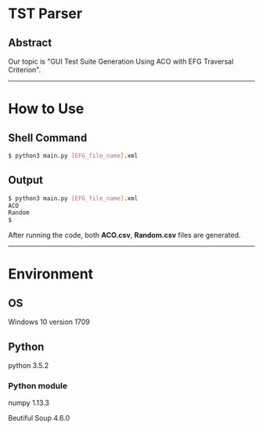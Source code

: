 # TST Parser

## Abstract
Our topic is "GUI Test Suite Generation Using ACO with EFG Traversal Criterion".

---

# How to Use

## Shell Command
```bash
$ python3 main.py [EFG_file_name].xml
```
## Output
```bash
$ python3 main.py [EFG_file_name].xml
ACO
Random
$
```
After running the code, both **ACO.csv**, **Random.csv** files are generated.

---

# Environment

## OS
Windows 10 version 1709

## Python
python 3.5.2
### Python module
numpy 1.13.3

Beutiful Soup 4.6.0
